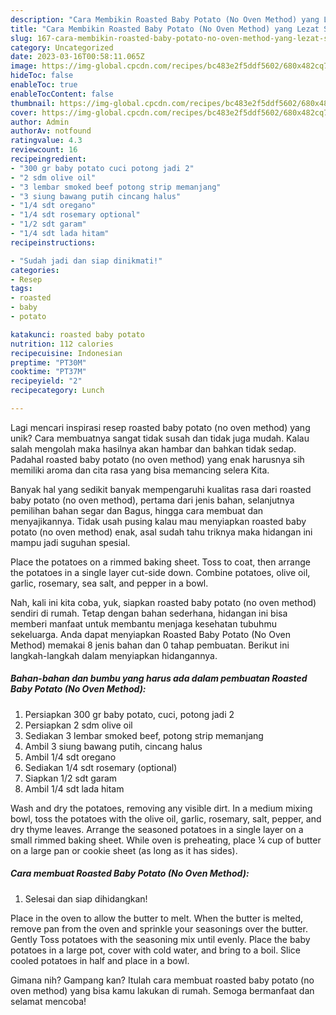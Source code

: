```yaml
---
description: "Cara Membikin Roasted Baby Potato (No Oven Method) yang Lezat Sekali"
title: "Cara Membikin Roasted Baby Potato (No Oven Method) yang Lezat Sekali"
slug: 167-cara-membikin-roasted-baby-potato-no-oven-method-yang-lezat-sekali
category: Uncategorized
date: 2023-03-16T00:58:11.065Z
image: https://img-global.cpcdn.com/recipes/bc483e2f5ddf5602/680x482cq70/roasted-baby-potato-no-oven-method-foto-resep-utama.jpg
hideToc: false
enableToc: true
enableTocContent: false
thumbnail: https://img-global.cpcdn.com/recipes/bc483e2f5ddf5602/680x482cq70/roasted-baby-potato-no-oven-method-foto-resep-utama.jpg
cover: https://img-global.cpcdn.com/recipes/bc483e2f5ddf5602/680x482cq70/roasted-baby-potato-no-oven-method-foto-resep-utama.jpg
author: Admin
authorAv: notfound
ratingvalue: 4.3
reviewcount: 16
recipeingredient:
- "300 gr baby potato cuci potong jadi 2"
- "2 sdm olive oil"
- "3 lembar smoked beef potong strip memanjang"
- "3 siung bawang putih cincang halus"
- "1/4 sdt oregano"
- "1/4 sdt rosemary optional"
- "1/2 sdt garam"
- "1/4 sdt lada hitam"
recipeinstructions:

- "Sudah jadi dan siap dinikmati!"
categories:
- Resep
tags:
- roasted
- baby
- potato

katakunci: roasted baby potato 
nutrition: 112 calories
recipecuisine: Indonesian
preptime: "PT30M"
cooktime: "PT37M"
recipeyield: "2"
recipecategory: Lunch

---
```





Lagi mencari inspirasi resep roasted baby potato (no oven method) yang unik? Cara membuatnya sangat tidak susah dan tidak juga mudah. Kalau salah mengolah maka hasilnya akan hambar dan bahkan tidak sedap. Padahal roasted baby potato (no oven method) yang enak harusnya sih memiliki aroma dan cita rasa yang bisa memancing selera Kita.





Banyak hal yang sedikit banyak mempengaruhi kualitas rasa dari roasted baby potato (no oven method), pertama dari jenis bahan, selanjutnya pemilihan bahan segar dan Bagus, hingga cara membuat dan menyajikannya. Tidak usah pusing kalau mau menyiapkan roasted baby potato (no oven method) enak,      asal sudah tahu triknya maka hidangan ini mampu jadi suguhan spesial.














Place the potatoes on a rimmed baking sheet. Toss to coat, then arrange the potatoes in a single layer cut-side down. Combine potatoes, olive oil, garlic, rosemary, sea salt, and pepper in a bowl.






Nah, kali ini kita coba, yuk, siapkan roasted baby potato (no oven method) sendiri di rumah. Tetap dengan bahan sederhana, hidangan ini bisa memberi manfaat untuk membantu menjaga kesehatan tubuhmu sekeluarga. Anda dapat menyiapkan Roasted Baby Potato (No Oven Method) memakai 8 jenis bahan dan 0 tahap pembuatan. Berikut ini langkah-langkah dalam menyiapkan hidangannya.

<!--inarticleads1-->

##### Bahan-bahan dan bumbu yang harus ada dalam pembuatan Roasted Baby Potato (No Oven Method):

1. Persiapkan 300 gr baby potato, cuci, potong jadi 2
1. Persiapkan 2 sdm olive oil
1. Sediakan 3 lembar smoked beef, potong strip memanjang
1. Ambil 3 siung bawang putih, cincang halus
1. Ambil 1/4 sdt oregano
1. Sediakan 1/4 sdt rosemary (optional)
1. Siapkan 1/2 sdt garam
1. Ambil 1/4 sdt lada hitam


Wash and dry the potatoes, removing any visible dirt. In a medium mixing bowl, toss the potatoes with the olive oil, garlic, rosemary, salt, pepper, and dry thyme leaves. Arrange the seasoned potatoes in a single layer on a small rimmed baking sheet. While oven is preheating, place ¼ cup of butter on a large pan or cookie sheet (as long as it has sides). 

<!--inarticleads2-->

##### Cara membuat Roasted Baby Potato (No Oven Method):


1. Selesai dan siap dihidangkan!

Place in the oven to allow the butter to melt. When the butter is melted, remove pan from the oven and sprinkle your seasonings over the butter. Gently Toss potatoes with the seasoning mix until evenly. Place the baby potatoes in a large pot, cover with cold water, and bring to a boil. Slice cooled potatoes in half and place in a bowl. 

Gimana nih? Gampang kan? Itulah cara membuat roasted baby potato (no oven method) yang bisa kamu lakukan di rumah. Semoga bermanfaat dan selamat mencoba!
